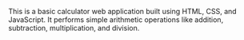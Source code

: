 This is a basic calculator web application built using HTML, CSS, and JavaScript. It performs simple arithmetic operations like addition, subtraction, multiplication, and division.
